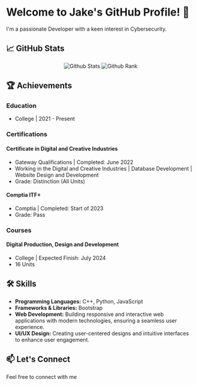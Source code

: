 # Welcome to Jake's GitHub Profile! 👋

I'm a passionate Developer with a keen interest in Cybersecurity. 

## 📈 GitHub Stats

<div align="middle">
  <img src="https://github-readme-streak-stats.herokuapp.com/?user=jwlan&border_radius=6" alt="Github Stats">
  <img src="https://github-readme-stats.vercel.app/api?username=jwlan&show_icons=true" alt="Github Rank">
</div>

## 🏆 Achievements

### Education

- College | 2021 - Present

### Certifications

#### Certificate in Digital and Creative Industries
- Gateway Qualifications | Completed: June 2022
- Working in the Digital and Creative Industries | Database Development | Website Design and Development
- Grade: Distinction (All Units)

#### Comptia ITF+ 
- Comptia | Completed: Start of 2023
- Grade: Pass

### Courses

#### Digital Production, Design and Development
- College | Expected Finish: July 2024
- 16 Units

## 🛠️ Skills

- **Programming Languages:** C++, Python, JavaScript
- **Frameworks & Libraries:** Bootstrap
- **Web Development:** Building responsive and interactive web applications with modern technologies, ensuring a seamless user experience.
- **UI/UX Design:** Creating user-centered designs and intuitive interfaces to enhance user engagement.

## 📫 Let's Connect

Feel free to connect with me

